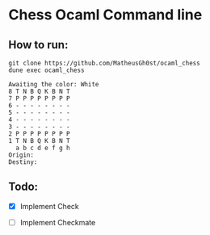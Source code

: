 # Chess Ocaml Command line

## How to run:

```
git clone https://github.com/MatheusGh0st/ocaml_chess
dune exec ocaml_chess

Awaiting the color: White
8 T N B Q K B N T 
7 P P P P P P P P 
6 - - - - - - - - 
5 - - - - - - - - 
4 - - - - - - - - 
3 - - - - - - - - 
2 P P P P P P P P 
1 T N B Q K B N T 
  a b c d e f g h 
Origin: 
Destiny:
```

## Todo:

 - [X] Implement Check
 - [ ] Implement Checkmate

